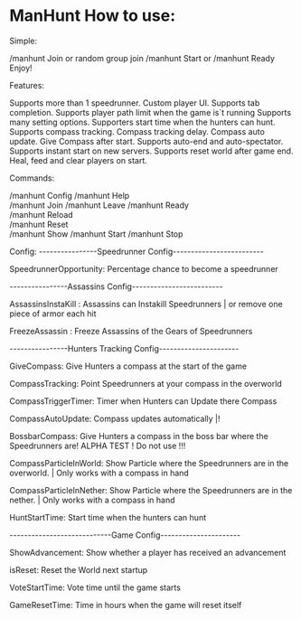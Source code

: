 # ManHunt How to use:

Simple:

/manhunt Join <Group>
or random group join
/manhunt Start or /manhunt Ready
Enjoy!
  
  
Features:
  
Supports more than 1 speedrunner.
Custom player UI.
Supports tab completion.
Supports player path limit when the game is´t running
Supports many setting options.
Supporters start time when the hunters can hunt.
Supports compass tracking.
Compass tracking delay.
Compass auto update.
Give Compass after start. 
Supports auto-end and auto-spectator.
Supports instant start on new servers.
Supports reset world after game end.
Heal, feed and clear players on start.
  
Commands:
  
/manhunt Config <Config> 
/manhunt Help  
/manhunt Join <team>
/manhunt Leave 
/manhunt Ready  
/manhunt Reload  
/manhunt Reset   
/manhunt Show
/manhunt Start
/manhunt Stop

Config:
----------------Speedrunner Config-------------------------

SpeedrunnerOpportunity: Percentage chance to become a speedrunner

----------------Assassins Config-------------------------

AssassinsInstaKill : Assassins can Instakill Speedrunners | or remove one piece of armor each hit

FreezeAssassin : Freeze Assassins of the Gears of Speedrunners

----------------Hunters Tracking Config----------------------

GiveCompass: Give Hunters a compass at the start of the game

CompassTracking: Point Speedrunners at your compass in the overworld

CompassTriggerTimer: Timer when Hunters can Update there Compass

CompassAutoUpdate: Compass updates automatically |!

BossbarCompass:  Give Hunters a compass in the boss bar where the Speedrunners are! ALPHA TEST ! Do not use !!!

CompassParticleInWorld: Show Particle where the Speedrunners are in the overworld. | Only works with a compass in hand

CompassParticleInNether: Show Particle where the Speedrunners are in the nether. | Only works with a compass in hand

HuntStartTime: Start time when the hunters can hunt

----------------------------Game Config----------------------

ShowAdvancement: Show whether a player has received an advancement

isReset: Reset the World next startup

VoteStartTime: Vote time until the game starts

GameResetTime: Time in hours when the game will reset itself
